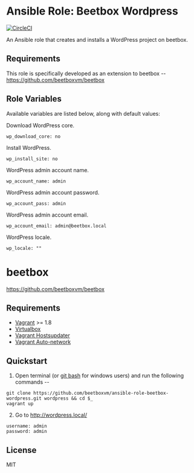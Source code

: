 # Ansible Role: Beetbox Wordpress

[![CircleCI](https://circleci.com/gh/beetboxvm/ansible-role-beetbox-wordpress.svg?style=svg)](https://circleci.com/gh/beetboxvm/ansible-role-beetbox-wordpress)

An Ansible role that creates and installs a WordPress project on beetbox.

## Requirements

This role is specifically developed as an extension to beetbox -- https://github.com/beetboxvm/beetbox

## Role Variables

Available variables are listed below, along with default values:

Download WordPress core.

    wp_download_core: no
    
Install WordPress.    
    
    wp_install_site: no
    
WordPress admin account name.
    
    wp_account_name: admin
    
WordPress admin account password.    
    
    wp_account_pass: admin
    
WordPress admin account email.    
    
    wp_account_email: admin@beetbox.local
    
WordPress locale.    
    
    wp_locale: ""


# beetbox

https://github.com/beetboxvm/beetbox

## Requirements

* [Vagrant](https://www.vagrantup.com/) >= 1.8
* [Virtualbox](https://www.virtualbox.org/)
* [Vagrant Hostsupdater](https://github.com/cogitatio/vagrant-hostsupdater)
* [Vagrant Auto-network](https://github.com/oscar-stack/vagrant-auto_network)

## Quickstart

  1. Open terminal (or [git bash](https://msysgit.github.io/) for windows users) and run the following commands --

  ```
  git clone https://github.com/beetboxvm/ansible-role-beetbox-wordpress.git wordpress && cd $_
  vagrant up
  ```

  2. Go to http://wordpress.local/

  ```
  username: admin
  password: admin
  ```

## License

MIT
